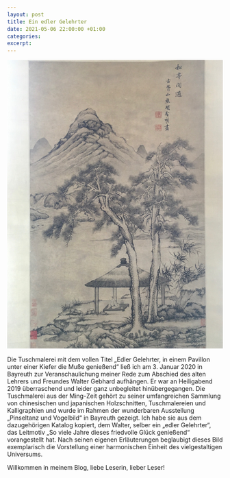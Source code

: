 ```yaml
---
layout: post
title: Ein edler Gelehrter
date: 2021-05-06 22:00:00 +01:00
categories: 
excerpt: 
---
```


![Edler Gelehrter](../images/Edler%20Gelehrter....jpg "Edler Gelehrter")


Die Tuschmalerei mit dem vollen Titel „Edler Gelehrter, in einem Pavillon unter einer Kiefer die Muße genießend“ ließ ich am 3. Januar 2020 in Bayreuth zur Veranschaulichung meiner Rede zum Abschied des alten Lehrers und Freundes Walter Gebhard aufhängen. Er war an Heiligabend 2019 überraschend und leider ganz unbegleitet hinübergegangen.  Die Tuschmalerei aus der Ming-Zeit gehört zu seiner umfangreichen Sammlung von chinesischen und japanischen Holzschnitten, Tuschmalereien und Kalligraphien und wurde im Rahmen der wunderbaren Ausstellung „Pinseltanz und Vogelbild“ in Bayreuth gezeigt. Ich habe sie aus dem dazugehörigen Katalog kopiert, dem Walter, selber ein „edler Gelehrter“, das Leitmotiv „So viele Jahre dieses friedvolle Glück genießend“ vorangestellt hat. Nach seinen eigenen Erläuterungen beglaubigt dieses Bild exemplarisch die Vorstellung einer harmonischen Einheit des vielgestaltigen Universums. 


Willkommen in meinem Blog, liebe Leserin, lieber Leser!
